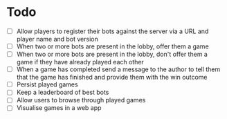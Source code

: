 # Todo

* [ ] Allow players to register their bots against the server via a URL and player name and bot version
* [ ] When two or more bots are present in the lobby, offer them a game
* [ ] When two or more bots are present in the lobby, don't offer them a game if they have already played each other
* [ ] When a game has completed send a message to the author to tell them that the game has finished and provide them with the win outcome
* [ ] Persist played games
* [ ] Keep a leaderboard of best bots
* [ ] Allow users to browse through played games
* [ ] Visualise games in a web app
